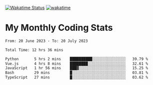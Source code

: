 [![Wakatime Status](https://github.com/noopurphalak/noopurphalak/workflows/wakatime-status-update/badge.svg)](https://github.com/noopurphalak/noopurphalak/actions/workflows/main.yml)
[![wakatime](https://wakatime.com/badge/user/80ace140-ef40-4fdd-b8ed-f3be3d2e1aea.svg)](https://wakatime.com/@80ace140-ef40-4fdd-b8ed-f3be3d2e1aea)

# My Monthly Coding Stats

<!--START_SECTION:waka-->

```txt
From: 20 June 2023 - To: 20 July 2023

Total Time: 12 hrs 36 mins

Python       5 hrs 2 mins    ██████████░░░░░░░░░░░░░░░   39.79 %
Vue.js       4 hrs 8 mins    ████████░░░░░░░░░░░░░░░░░   32.61 %
JavaScript   1 hr 56 mins    ███▓░░░░░░░░░░░░░░░░░░░░░   15.25 %
Bash         29 mins         █░░░░░░░░░░░░░░░░░░░░░░░░   03.81 %
TypeScript   27 mins         █░░░░░░░░░░░░░░░░░░░░░░░░   03.62 %
```

<!--END_SECTION:waka-->
